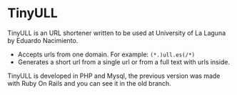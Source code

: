# TinyULL

TinyULL is an URL shortener written to be used at University of La Laguna by Eduardo Nacimiento.
  - Accepts urls from one domain. For example: ```(*.)ull.es(/*)```
  - Generates a short url from a single url or from a full text with urls inside.

TinyULL is developed in PHP and Mysql, the previous version was made with Ruby On Rails and you can see it in the old branch.

